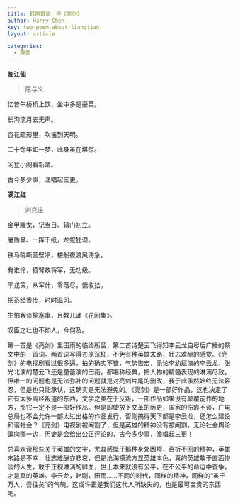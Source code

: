```yaml
---
title: 转两首词，评《亮剑》
author: Harry Chen
key: two-poem-about-liangjian
layout: article

categories:
  - 随笔
---
```


**临江仙**

>陈与义

忆昔午桥桥上饮，坐中多是豪英。

长沟流月去无声。

杏花疏影里，吹笛到天明。

二十馀年如一梦，此身虽在堪惊。

闲登小阁看新晴。

古今多少事，渔唱起三更。

**满江红**

>刘克庄

金甲雕戈，记当日、辕门初立。

磨盾鼻、一挥千纸，龙蛇犹湿。

铁马晓嘶营壁冷，楼船夜渡风涛急。

有谁怜，猿臂故将军，无功级。

平戎策，从军什，零落尽，慵收拾。

把茶经香传，时时温习。

生怕客谈榆塞事，且教儿诵《花间集》。

叹臣之壮也不如人，今何及。

  第一首是《亮剑》里田雨的临终所留，第二首诗楚云飞得知李云龙自尽后广播的祭文中的一首词。两首词写得苍凉沉抑，不免有种英雄末路，壮志难酬的感觉。《亮剑》的电视剧看过很多遍，拍的确实不错，气势恢宏，无论李幼斌演的李云龙，张光北演的楚云飞还是童蕾演的田雨，都堪称经典，把人物的精髓表现的淋漓尽致，但唯一的问题也是无法弥补的问题就是对亮剑片尾的删改，我于此虽然始终无法容忍，但是也只能承认，这确实是无法避免的。《亮剑》是一部好作品，这也决定了它有太多离经叛道的东西，文学之美在于反叛，一部作品如果没有颠覆前作的地方，那它一定不是一部好作品。但是即使放下文革的历史，国家的伤痕不谈，广电总局也不会允许一部太过出格的作品发行，否则搞得天下都是李云龙，还怎么建设和谐社会？《亮剑》电视剧被阉割了，但是英雄的精神没有被阉割，无论社会舆论偏向哪一边，历史是会给出公正评论的，古今多少事，渔唱起三更！

  总喜欢读那些关于英雄的文字，尤其感慨于那种身处困境，百折不回的精神，英雄末路是不幸，壮志难酬亦悲哀，但是沧海横流方显英雄本色，真的英雄敢于直面惨淡的人生，敢于正视淋漓的鲜血，世上本来就没有公平，在不公平的命运中奋争，才是真的英雄。李云龙，赵刚，田雨……不同的时代，同样的精神，同样的“虽千万人，吾往矣”的气魄。这或许正是我们这代人所缺失的，也是最可宝贵的东西吧。
